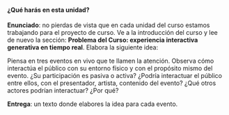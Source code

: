 #### ¿Qué harás en esta unidad?

**Enunciado**: no pierdas de vista que en cada unidad del curso estamos 
trabajando para el proyecto de curso. Ve a la introducción del curso y 
lee de nuevo la sección: **Problema del Curso: experiencia interactiva 
generativa en tiempo real**. Elabora la siguiente idea:

Piensa en tres eventos en vivo que te llamen la atención. Observa 
cómo interactúa el público con su entorno físico y con el propósito 
mismo del evento. ¿Su participación es pasiva o activa? ¿Podría 
interactuar el público entre ellos, con el presentador, artista, contenido 
del evento? ¿Qué otros actores podrían interactuar? ¿Por qué?

**Entrega**: un texto donde elabores la idea para cada evento.

